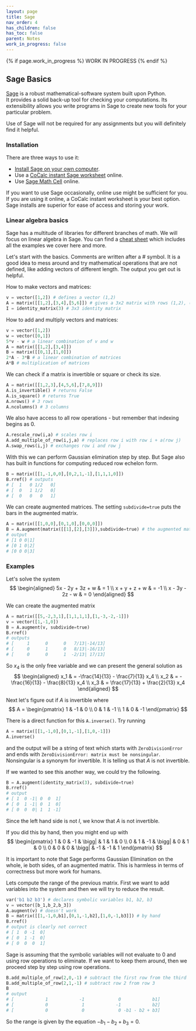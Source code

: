 ```yaml
---
layout: page
title: Sage
nav_order: 4
has_children: false
has_toc: false
parent: Notes
work_in_progress: false 
---
```


{% if page.work_in_progress %}
    WORK IN PROGRESS
{% endif %}

## Sage Basics 

[Sage](https://www.sagemath.org/) is a robust mathematical-software system built upon Python.  
It provides a solid back-up tool for checking your computations. Its extensibility allows you write 
programs in Sage to create new tools for your particular problem. 

Use of Sage will not be required for any assignments but you will definitely find it helpful.

### Installation

There are three ways to use it: 
- [Install Sage on your own computer](https://doc.sagemath.org/html/en/installation/). 
- Use a [CoCalc instant Sage worksheet](https://cocalc.com/app?anonymous=sagews&utm_source=sagemath.org&utm_medium=landingpage) online.
- Use [Sage Math Cell](https://sagecell.sagemath.org/) online.

If you want to use Sage occasionally, online use might be sufficient for you. If you are using it online, a CoCalc instant worksheet is 
your best option. Sage installs are superior for ease of access and storing your work. 

### Linear algebra basics

Sage has a multitude of libraries for different branches of math. We will focus on linear algebra in 
Sage. You can find a [cheat sheet](https://wiki.sagemath.org/quickref?action=AttachFile&do=view&target=quickref-linalg.pdf) 
which includes all the examples we cover here and more. 

Let's start with the basics. Comments are written after a # symbol. It is a good idea to mess around and try mathematical 
operations that are not defined, like adding vectors of different length. The output you get out is helpful.

How to make vectors and matrices:

```python
v = vector([1,2]) # defines a vector (1,2) 
A = matrix([[1,2],[3,4],[5,6]]) # gives a 3x2 matrix with rows (1,2), (3,4), (5,6)
I = identity_matrix(3) # 3x3 identity matrix
```

How to add and multiply vectors and matrices:

```python
v = vector([1,2])
w = vector([0,1])
5*v - w # a linear combination of v and w
A = matrix([[1,2],[3,4]]) 
B = matrix([[0,1],[1,0]])
2*A - 3*B # a linear combination of matrices 
A*B # multiplication of matrices
```

We can check if a matrix is invertible or square or check its size.

```python
A = matrix([[1,2,3],[4,5,6],[7,8,9]])
A.is_invertible() # returns False
A.is_square() # returns True
A.nrows() # 3 rows 
A.ncolumns() # 3 columns
```

We also have access to all row operations - but remember that indexing begins as $0$.

```python 
A.rescale_row(i,a) # scales row i 
A.add_multiple_of_row(i,j,a) # replaces row i with row i + a(row j)
A.swap_rows(i,j) # exchanges row i and row j
```

With this we can perform Gaussian elimination step by step. But Sage also has built in functions 
for computing reduced row echelon form. 

```python
B = matrix([[1,-1,0,0],[0,2,1,-1],[1,1,1,0]]) 
B.rref() # outputs
# [  1   0 1/2   0]
# [  0   1 1/2   0]
# [  0   0   0   1]
```

We can create augmented matrices. The setting `subdivide=true` puts the bars in the augmented matrix. 

```python
A = matrix([[1,0,0],[0,1,0],[0,0,0]]) 
B = A.augment(matrix([[1],[2],[3]]),subdivide=true) # the augmented matrix A | b. 
# output 
# [1 0 0|1]
# [0 1 0|2]
# [0 0 0|3]
```

### Examples

Let's solve the system 
$$
    \begin{aligned}
        5x - 2y + 3z + w & = 1 \\
        x + y + z + w & = -1 \\
        x - 3y - 2z - w & = 0 
    \end{aligned}
$$

We can create the augmented matrix 

```python
A = matrix([[5,-2,3,1],[1,1,1,1],[1,-3,-2,-1]])
v = vector([1,-1,0])
B = A.augment(v, subdivide=true)
B.rref() 
# outputs 
# [     1      0      0   7/13|-14/13]
# [     0      1      0   8/13|-16/13]
# [     0      0      1  -2/13| 17/13]
```
So $x_4$ is the only free variable and we can present the general solution as 
$$
    \begin{aligned}
        x_1 & = -\frac{14}{13} - \frac{7}{13} x_4 \\
        x_2 & = -\frac{16}{13} - \frac{8}{13} x_4 \\
        x_3 & = \frac{17}{13} + \frac{2}{13} x_4
    \end{aligned}
$$

Next let's figure out if $A$ is invertible where 
$$
    A = 
    \begin{pmatrix}
        1 & -1 & 0 \\
        0 & 1 & -1 \\
        1 & 0 & -1
    \end{pmatrix} 
$$

There is a direct function for this `A.inverse()`. Try running 

```python
A = matrix([[1,-1,0],[0,1,-1],[1,0,-1]])
A.inverse()
```

and the output will be a string of text which starts with `ZeroDivisionError` and 
ends with `ZeroDivisionError: matrix must be nonsingular`. Nonsingular is a synonym for 
invertible. It is telling us that $A$ is not invertible. 

If we wanted to see this another way, we could try the following.

```python 
B = A.augment(identity_matrix(3), subdivide=true)
B.rref()
# output 
# [ 1  0 -1| 0  0  1]
# [ 0  1 -1| 0  1  0]
# [ 0  0  0| 1  1 -1]
```

Since the left hand side is not $I$, we know that $A$ is not invertible. 

If you did this by hand, then you might end up with 
$$
    \begin{pmatrix}
        1 & 0 & -1 & \bigg| & 1 & 1 & 0 \\
        0 & 1 & -1 & \bigg| & 0 & 1 & 0 \\
        0 & 0 & 0 & \bigg| & -1 & -1 & 1
    \end{pmatrix} 
$$

It is important to note that Sage performs Gaussian Elimination on the whole, ie both sides, of an augmented matrix. 
This is harmless in terms of correctness but more work for humans. 

Lets compute the range of the previous matrix. First we want to add variables into the system and then we will try 
to reduce the result. 

```python
var('b1 b2 b3') # declares symbolic variables b1, b2, b3 
v = vector([b_1,b_2,b_3])
A.augment(v) # doesn't work 
B = matrix([[1,-1,0,b1],[0,1,-1,b2],[1,0,-1,b3]]) # by hand 
B.rref() 
# output is clearly not correct 
# [ 1  0 -1  0]
# [ 0  1 -1  0]
# [ 0  0  0  1] 
```

Sage is assuming that the symbolic variables will not evaluate to $0$ and using row operations to eliminate. If we want to keep 
them around, then we proceed step by step using row operations.

```python
B.add_multiple_of_row(2,0,-1) # subtract the first row from the third 
B.add_multiple_of_row(2,1,-1) # subtract row 2 from row 3
B 
# output 
# [            1            -1             0            b1]
# [            0             1            -1            b2]
# [            0             0             0 -b1 - b2 + b3]
```

So the range is given by the equation $-b_1 - b_2 + b_3 = 0$. 